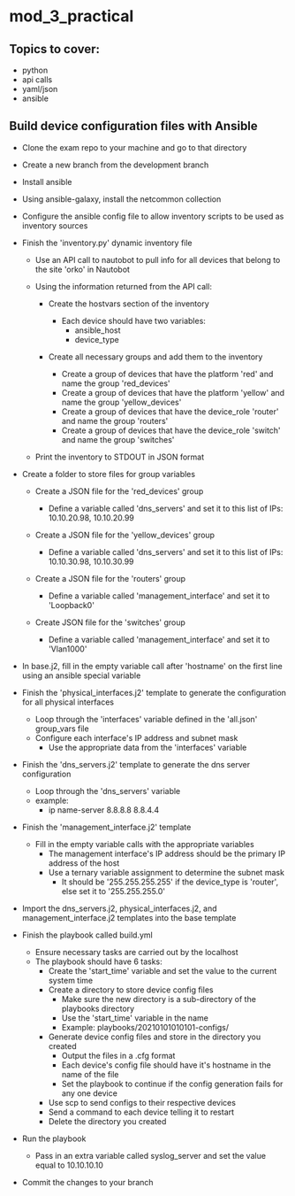 # mod_3_practical

## Topics to cover:
- python
- api calls
- yaml/json
- ansible

## Build device configuration files with Ansible

- Clone the exam repo to your machine and go to that directory
- Create a new branch from the development branch
- Install ansible
- Using ansible-galaxy, install the netcommon collection
- Configure the ansible config file to allow inventory scripts to be used as inventory sources
- Finish the 'inventory.py' dynamic inventory file

    - Use an API call to nautobot to pull info for all devices that belong to the site 'orko' in Nautobot

    - Using the information returned from the API call:

        - Create the hostvars section of the inventory
            - Each device should have two variables:
                - ansible_host
                - device_type

        - Create all necessary groups and add them to the inventory
            - Create a group of devices that have the platform 'red' and name the group 'red_devices'
            - Create a group of devices that have the platform 'yellow' and name the group 'yellow_devices'
            - Create a group of devices that have the device_role 'router' and name the group 'routers'
            - Create a group of devices that have the device_role 'switch' and name the group 'switches'

    - Print the inventory to STDOUT in JSON format

- Create a folder to store files for group variables

    - Create a JSON file for the 'red_devices' group 
        - Define a variable called 'dns_servers' and set it to this list of IPs: 10.10.20.98, 10.10.20.99

    - Create a JSON file for the 'yellow_devices' group
        - Define a variable called 'dns_servers' and set it to this list of IPs: 10.10.30.98, 10.10.30.99

    - Create a JSON file for the 'routers' group
        - Define a variable called 'management_interface' and set it to 'Loopback0'

    - Create JSON file for the 'switches' group
        - Define a variable called 'management_interface' and set it to 'Vlan1000'

- In base.j2, fill in the empty variable call after 'hostname' on the first line using an ansible special variable

- Finish the 'physical_interfaces.j2' template to generate the configuration for all physical interfaces
    - Loop through the 'interfaces' variable defined in the 'all.json' group_vars file
    - Configure each interface's IP address and subnet mask
        - Use the appropriate data from the 'interfaces' variable

- Finish the 'dns_servers.j2' template to generate the dns server configuration
    - Loop through the 'dns_servers' variable
    - example:
        - ip name-server 8.8.8.8 8.8.4.4

- Finish the 'management_interface.j2' template
    - Fill in the empty variable calls with the appropriate variables
        - The management interface's IP address should be the primary IP address of the host
        - Use a ternary variable assignment to determine the subnet mask
            - It should be '255.255.255.255' if the device_type is 'router', else set it to '255.255.255.0'

- Import the dns_servers.j2, physical_interfaces.j2, and management_interface.j2 templates into the base template

- Finish the playbook called build.yml
    - Ensure necessary tasks are carried out by the localhost
    - The playbook should have 6 tasks:
        - Create the 'start_time' variable and set the value to the current system time
        - Create a directory to store device config files
            - Make sure the new directory is a sub-directory of the playbooks directory
            - Use the 'start_time' variable in the name
            - Example: playbooks/20210101010101-configs/
        - Generate device config files and store in the directory you created
            - Output the files in a .cfg format
            - Each device's config file should have it's hostname in the name of the file
            - Set the playbook to continue if the config generation fails for any one device
        - Use scp to send configs to their respective devices
        - Send a command to each device telling it to restart
        - Delete the directory you created

- Run the playbook
    - Pass in an extra variable called syslog_server and set the value equal to 10.10.10.10
    
- Commit the changes to your branch

